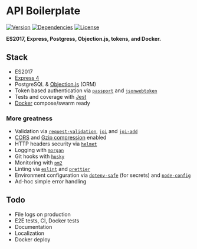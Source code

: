 # API Boilerplate

[![Version](https://img.shields.io/github/package-json/v/rafamel/rest-api-boilerplate.svg)](https://github.com/rafamel/rest-api-boilerplate) <!-- [![Build Status](https://travis-ci.org/rafamel/rest-api-boilerplate.svg)](https://travis-ci.org/rafamel/rest-api-boilerplate) [![Coverage](https://img.shields.io/coveralls/rafamel/rest-api-boilerplate.svg)](https://coveralls.io/github/rafamel/rest-api-boilerplate) --> [![Dependencies](https://david-dm.org/rafamel/rest-api-boilerplate/status.svg)](https://david-dm.org/rafamel/rest-api-boilerplate) [![License](https://img.shields.io/github/license/rafamel/rest-api-boilerplate.svg)](https://github.com/rafamel/rest-api-boilerplate/blob/master/LICENSE)

**ES2017, Express, Postgress, Objection.js, tokens, and Docker.**

## Stack

* ES2017
* [Express 4](https://expressjs.com/)
* PostgreSQL & [Objection.js](https://github.com/vincit/objection.js) (ORM)
* Token based authentication via [`passport`](http://passportjs.org/) and [`jsonwebtoken`](https://github.com/auth0/node-jsonwebtoken)
* Tests and coverage with [Jest](https://facebook.github.io/jest/)
* [Docker](https://www.docker.com/) compose/swarm ready

### More greatness

* Validation via [`request-validation`](https://github.com/rafamel/request-validation), [`joi`](https://github.com/hapijs/joi/) and [`joi-add`](https://github.com/rafamel/joi-add)
* [CORS](https://github.com/expressjs/cors) and [Gzip compression](https://github.com/expressjs/compression) enabled
* HTTP headers security via [`helmet`](https://github.com/helmetjs/helmet)
* Logging with [`morgan`](https://github.com/expressjs/morgan)
* Git hooks with [`husky`](https://github.com/typicode/husky)
* Monitoring with [`pm2`](https://github.com/Unitech/pm2)
* Linting via [`eslint`](https://eslint.org/) and [`prettier`](https://prettier.io/)
* Environment configuration via [`dotenv-safe`](https://github.com/rolodato/dotenv-safe) (for secrets) and [`node-config`](https://github.com/lorenwest/node-config)
* Ad-hoc simple error handling

## Todo

* File logs on production
* E2E tests, CI, Docker tests
* Documentation
* Localization
* Docker deploy

